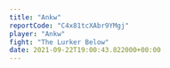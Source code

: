 ```yaml
---
title: "Ankw"
reportCode: "C4x81tcXAbr9YMgj"
player: "Ankw"
fight: "The Lurker Below"
date: 2021-09-22T19:00:43.822000+00:00
---
```

